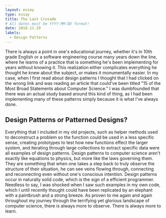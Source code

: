 ```yaml
---
layout: essay
type: essay
title: The Last Crusade
# All dates must be YYYY-MM-DD format!
date: 2018-11-29
labels:
  - Design Patterns
---
```


There is always a point in one's educational journey, whether it's in 10th grade English or a software engineering course many years down the line, where he learns of a practice that is something he's been implementing for years without knowing it.  This realization either complicates everything he thought he knew about the subject, or makes it monumentally easier.  In my case, when I first read about design patterns I thought that I had clicked on the wrong link and was reading an article that could've been titled "15 of the Most Broad Statements about Computer Science."  I was dumbfounded that there was an actual study based around this kind of thing, as I had been implementing many of these patterns simply because it is what I've always done.  

## Design Patterns or Patterned Designs?
Everything that I included in my old projects, such as helper methods used to deconstruct a problem so the function could be used in a less specific sense, creating prototypes to test how new functions effect the larger system, and iterating through large collections to extract specific data were all examples of design patterns.  Design patterns to computer science aren't exactly like equations to physics, but more like the laws governing them.  They are something that when one takes a step back to truly observe the structure of their situation, he can see veins flowing through, connecting and reconnecting even without one's conscious intention.  Design patterns occur in naturally solid code, which is the sign of a efficient programmer.  Needless to say, I was shocked when I saw such examples in my own code, which I until recently thought could have been replicated by an elephant with a paintbrush and a strong breeze.  As proven to me again and again throughout my journey through the terrifying yet glorious landscape of computer science, there is always more to observe.  There is always more to learn.  
